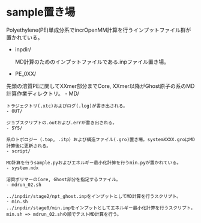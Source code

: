 # sample置き場

Polyethylene(PE)単成分系でincrOpenMM計算を行うインプットファイル群が置かれている。
- inpdir/

	MD計算のためのインプットファイルである.inpファイル置き場。

- PE_0XX/
 
先頭の溶質PEに関してXXmer部分までCore, XXmer以降がGhost原子の系のMD計算作業ディレクトリ。
	- MD/

	トラジェクトリ(.xtc)およびログ(.log)が書き出される。
	- OUT/

	ジョブスクリプトの.outおよび.errが書き出される。
	- SYS/ 

	系のトポロジー（.top, .itp）および構造ファイル(.gro)置き場。systemXXXX.groはMD計算後に更新される。
	- script/ 

	MD計算を行うsample.pyおよびエネルギー最小化計算を行うmin.pyが置かれている。
	- system.ndx 

	溶質ポリマーのCore, Ghost部分を指定するファイル。
	- mdrun_02.sh 

	../inpdir/stage2/npt_ghost.inpをインプットとしてMD計算を行うスクリプト。
	- min.sh  
	../inpdir/stage0/min.inpをインプットとしてエネルギー最小化計算を行うスクリプト。
	min.sh => mdrun_02.shの順でテストMD計算を行う。

